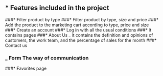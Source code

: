  ##  * Features included in the project
###* Filter product by type
###* Filter product by type, size and price
###*  Add the product to the marketing cart according to type, price and size
###*  Create an account
###* Log in with all the usual conditions
###* It contains pages 
###*  About Us 
_ It contains the definition and opinions of customers, the work team, and the percentage of sales for the month
###* Contact us
### _ Form The way of communication 
###*  Favorites page
